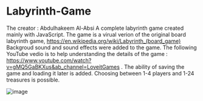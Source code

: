 # Labyrinth-Game
The creator : Abdulhakeem Al-Absi
A complete labyrinth game created mainly with JavaScript.
The game is a virual verion of the original board labyrinth game,  https://en.wikipedia.org/wiki/Labyrinth_(board_game)
Backgroud sound and sound effects were added to the game.
The following YouTube vedio is to help understanding the details of the game : https://www.youtube.com/watch?v=gMQ5GaBKXus&ab_channel=LoveitGames .
The ability of saving the game and loading it later is added.
Choosing between 1-4 players and 1-24 treasures is possible.

![image](https://user-images.githubusercontent.com/80693393/148645765-663c79e8-936a-4c96-84cf-b5d380b68340.png)

